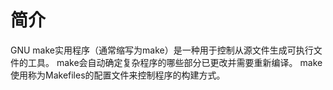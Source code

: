 # 简介<a name="ZH-CN_TOPIC_0229243672"></a>

GNU make实用程序（通常缩写为make）是一种用于控制从源文件生成可执行文件的工具。 make会自动确定复杂程序的哪些部分已更改并需要重新编译。 make使用称为Makefiles的配置文件来控制程序的构建方式。

